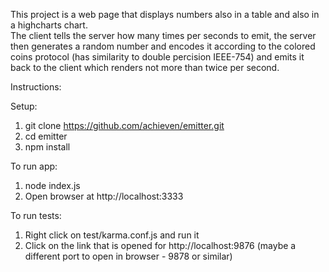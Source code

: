 This project is a web page that displays numbers also in a table and also in a highcharts chart.  
The client tells the server how many times per seconds to emit, the server then generates a random number and encodes it according to the colored coins protocol (has similarity to double percision IEEE-754) and emits it back to the client which renders not more than twice per second.

Instructions:

Setup:    
1. git clone https://github.com/achieven/emitter.git    
2. cd emitter    
3. npm install    

To run app:

1. node index.js
2. Open browser at http://localhost:3333

To run tests:    

1. Right click on test/karma.conf.js and run it    
2. Click on the link that is opened for http://localhost:9876 (maybe a different port to open in browser  - 9878 or similar)
